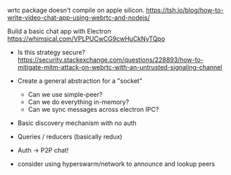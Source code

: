 
wrtc package doesn't compile on apple silicon.
https://tsh.io/blog/how-to-write-video-chat-app-using-webrtc-and-nodejs/

Build a basic chat app with Electron
	https://whimsical.com/VPLPUCwCG9cwHuCkNyTQpo

- Is this strategy secure?
	https://security.stackexchange.com/questions/228893/how-to-mitigate-mitm-attack-on-webrtc-with-an-untrusted-signaling-channel

- Create a general abstraction for a "socket"
	- Can we use simple-peer?
	- Can we do everything in-memory?
	- Can we sync messages across electron IPC?

- Basic discovery mechanism with no auth
- Queries / reducers (basically redux)
- Auth -> P2P chat!

- consider using hyperswarm/network to announce and lookup peers
